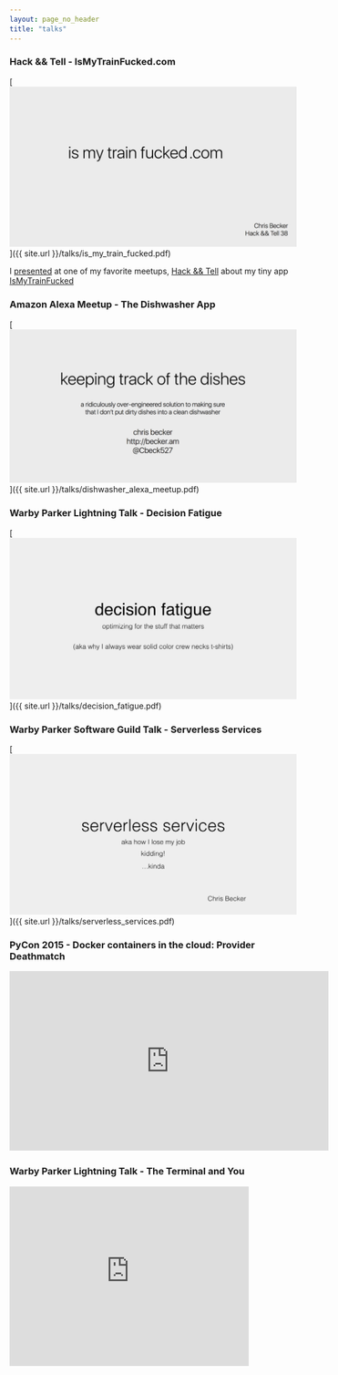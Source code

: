 ```yaml
---
layout: page_no_header
title: "talks"
---
```


### Hack && Tell - IsMyTrainFucked.com

[![Is My Train Fucked?](is_my_train_fucked.png)]({{ site.url }}/talks/is_my_train_fucked.pdf)

I
[presented](https://github.com/hackandtell/wrapup/blob/master/nyc/round-38-wrapup.md#chris-becker---is-my-train-fucked) at
one of my favorite
meetups, [Hack && Tell](https://www.meetup.com/hack-and-tell/) about my tiny
app [IsMyTrainFucked](http://ismytrainfucked.com)


### Amazon Alexa Meetup - The Dishwasher App

[![The Dishwasher App](dishwasher_alexa_meetup.png)]({{ site.url }}/talks/dishwasher_alexa_meetup.pdf)

### Warby Parker Lightning Talk - Decision Fatigue

[![Decision Fatigue](decision_fatigue.png)]({{ site.url }}/talks/decision_fatigue.pdf)

### Warby Parker Software Guild Talk - Serverless Services

[![Serverless Services](serverless_services.png)]({{ site.url }}/talks/serverless_services.pdf)

### PyCon 2015 - Docker containers in the cloud: Provider Deathmatch

<iframe width="560" height="315" src="https://www.youtube.com/embed/yT2H-H39284" frameborder="0" allowfullscreen></iframe>

### Warby Parker Lightning Talk - The Terminal and You

<iframe width="420" height="315" src="https://www.youtube.com/embed/JJoFlTDEaV0" frameborder="0" allowfullscreen></iframe>
